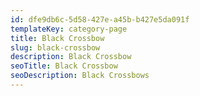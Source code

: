 ```yaml
---
id: dfe9db6c-5d58-427e-a45b-b427e5da091f
templateKey: category-page
title: Black Crossbow
slug: black-crossbow
description: Black Crossbow
seoTitle: Black Crossbow
seoDescription: Black Crossbows
---
```

